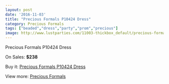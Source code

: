 ```yaml
---
layout: post
date: '2016-11-03'
title: "Precious Formals P10424 Dress"
category: Precious Formals
tags: ["beaded","dress","party","prom","precious"]
image: http://www.lustparties.com/11003-thickbox_default/precious-formals-p10424-dress.jpg
---
```

Precious Formals P10424 Dress

On Sales: **$238**
<a href="https://www.lustparties.com/en/precious-formals/3880-precious-formals-p10424-dress.html"><amp-img layout="responsive" width="600" height="600" src="//www.lustparties.com/11003-thickbox_default/precious-formals-p10424-dress.jpg" alt="Precious Formals P10424 Dress 0" /></a>
<a href="https://www.lustparties.com/en/precious-formals/3880-precious-formals-p10424-dress.html"><amp-img layout="responsive" width="600" height="600" src="//www.lustparties.com/11004-thickbox_default/precious-formals-p10424-dress.jpg" alt="Precious Formals P10424 Dress 1" /></a>

Buy it: [Precious Formals P10424 Dress](https://www.lustparties.com/en/precious-formals/3880-precious-formals-p10424-dress.html "Precious Formals P10424 Dress")

View more: [Precious Formals](https://www.lustparties.com/en/18-precious-formals "Precious Formals")